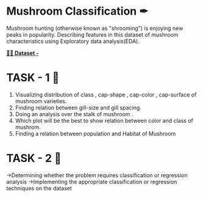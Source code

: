 # Mushroom Classification ✒
Mushroom hunting (otherwise known as "shrooming") is enjoying new peaks in popularity. Describing features in this dataset of mushroom characteristics using Exploratory data analysis(EDA).

[**👩‍💻 Dataset -**](https://www.kaggle.com/datasets/uciml/mushroom-classification)

# TASK - 1 📌
1. Visualizing distribution of class , cap-shape , cap-color , cap-surface of mushroom varieties.
2. Finding relation between gill-size and gill spacing.
3. Doing an analysis over the stalk of mushroom .
4. Which plot will be the best to show relation between color and class of mushrom.
5. Finding a relation between population and Habitat of Mushroom

# TASK - 2 📌
->Determining whether the problem requires classification or regression analysis 
->Implementing the appropriate classification or regression techniques on the dataset
